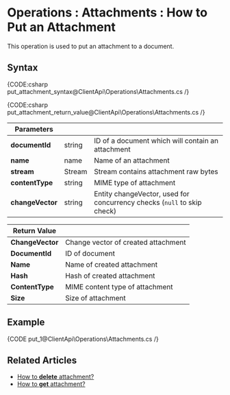 ﻿# Operations : Attachments : How to Put an Attachment

This operation is used to put an attachment to a document. 

## Syntax

{CODE:csharp put_attachment_syntax@ClientApi\Operations\Attachments.cs /}

{CODE:csharp put_attachment_return_value@ClientApi\Operations\Attachments.cs /}

| Parameters | | |
| ------------- | ------------- | ----- |
| **documentId** | string | ID of a document which will contain an attachment |
| **name** | name | Name of an attachment |
| **stream** | Stream | Stream contains attachment raw bytes |
| **contentType** | string | MIME type of attachment |
| **changeVector** | string | Entity changeVector, used for concurrency checks (`null` to skip check) |

| Return Value | |
| ------------- | ----- |
| **ChangeVector** | Change vector of created attachment |
| **DocumentId** | ID of document |
| **Name** | Name of created attachment |
| **Hash** | Hash of created attachment |
| **ContentType** | MIME content type of attachment |
| **Size** | Size of attachment |

## Example

{CODE put_1@ClientApi\Operations\Attachments.cs /}

## Related Articles

- [How to **delete** attachment?](../../../client-api/operations/attachments/delete-attachment)
- [How to **get** attachment?](../../../client-api/operations/attachments/get-attachment)

